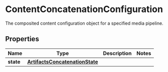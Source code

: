 

# ContentConcatenationConfiguration

The composited content configuration object for a specified media pipeline. 

## Properties

| Name | Type | Description | Notes |
|------------ | ------------- | ------------- | -------------|
|**state** | [**ArtifactsConcatenationState**](ArtifactsConcatenationState.md) |  |  |



